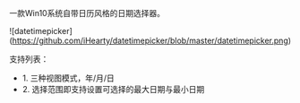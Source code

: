 一款Win10系统自带日历风格的日期选择器。

![datetimepicker] (https://github.com/iHearty/datetimepicker/blob/master/datetimepicker.png)

支持列表：
  <ul>
    <li>1. 三种视图模式，年/月/日</li>
    <li>2. 选择范围即支持设置可选择的最大日期与最小日期</li>
  </ul>
